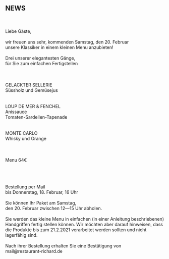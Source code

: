 ## NEWS

<br>
<br>
Liebe Gäste,<br>
<br>
wir freuen uns sehr, kommenden Samstag, den 20. Februar<br>
unsere Klassiker in einem kleinen Menu anzubieten!<br>
<br>
Drei unserer elegantesten Gänge,<br>
für Sie zum einfachen Fertigstellen<br>
<br>
<br>
<br>
GELACKTER SELLERIE<br>
Süssholz und Gemüsejus<br>
<br>
<br>
LOUP DE MER & FENCHEL <br>
Anissauce<br>
Tomaten-Sardellen-Tapenade<br>
<br>
<br>
MONTE CARLO<br>
Whisky und Orange<br>
<br>
<br>
<br>
Menu 64€<br>
<br>
<br>
<br>
<br>
Bestellung per Mail<br>
bis Donnerstag, 18. Februar, 16 Uhr<br>
<br>
Sie können Ihr Paket am Samstag,<br>
den 20. Februar zwischen 12—15 Uhr abholen.<br>
<br>
Sie werden das kleine Menu in einfachen (in einer Anleitung beschriebenen) Handgriffen fertig stellen können. Wir möchten aber darauf hinweisen, dass die Produkte bis zum 21.2.2021 verarbeitet werden sollten und nicht lagerfähig sind.<br>
<br>
Nach ihrer Bestellung erhalten Sie eine Bestätigung von<br>
mail@restaurant-richard.de<br>
 <br>
<br>

<br>
<br>



<br>
<br>
<br>
